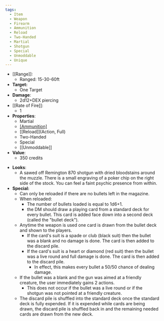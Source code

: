 ```yaml
---
tags:
  - Item
  - Weapon
  - Firearm
  - Ammunition
  - Reload
  - Two-Handed
  - Martial
  - Shotgun
  - Special
  - Unmoddable
  - Unique
---
```

- [[Range]]:
	- Ranged: 15-30-60ft
- **Target:**
	- One Target
- **Damage**:
	- 2d12+DEX piercing
- [[Rate of Fire]]:
	- 1
- **Properties**:
	- Martial
	- [[Ammunition]](1d6+1)
	- [[Reload]](Action, Full)
	- Two-Handed
	- Special
	- [[Unmoddable]]
- **Value**:
	- 350 credits
* **Looks**:
	* A sawed off Remington 870 shotgun with dried bloodstains around the muzzle. There is a small engraving of a poker chip on the right side of the stock. You can feel a faint psychic presence from within.
* **Special:**
	* Can only be reloaded if there are no bullets left in the magazine.
	* When reloaded:
		* The number of bullets loaded is equal to 1d6+1. 
		* the DM should draw a playing card from a standard deck for every bullet. This card is added face down into a second deck (called the "bullet deck"). 
	* Anytime the weapon is used one card is drawn from the bullet deck and shown to the players. 
		* If the card's suit is a spade or club (black suit) then the bullet was a blank and no damage is done. The card is then added to the discard pile.
		* If the card's suit is a heart or diamond (red suit) then the bullet was a live round and full damage is done. The card is then added to the discard pile.
			* In effect, this makes every bullet a 50/50 chance of dealing damage.
	* If the bullet was a blank and the gun was aimed at a friendly creature, the user immediately gains 2 actions. 
		* This does not occur if the bullet was a live round or if the shotgun was not pointed at a friendly creature.
	* The discard pile is shuffled into the standard deck once the standard deck is fully expended. If it is expended while cards are being drawn, the discard pile is shuffled back in and the remaining needed cards are drawn from the new deck.